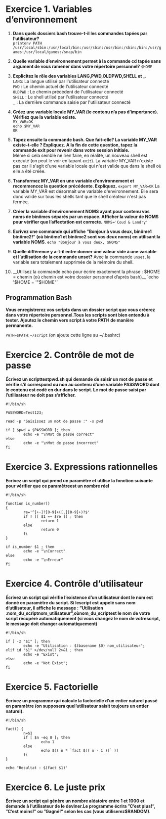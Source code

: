 # Exercice 1. Variables d’environnement

1. __Dans quels dossiers bash trouve-t-il les commandes tapées par l’utilisateur?__ <br>
`printenv PATH`<br>
`/usr/local/sbin:/usr/local/bin:/usr/sbin:/usr/bin:/sbin:/bin:/usr/games:/usr/local/games:/snap/bin`

2. __Quelle variable d’environnement permet à la commande cd tapée sans argument de vous ramener dans votre répertoire personnel?__
`$HOME`

3. __Explicitez le rôle des variables LANG,PWD,OLDPWD,SHELL et \_.__ <br>
`LANG`: La langue utilisé par l'utilisateur connecté<br>
`PWD` : Le chemin actuel de l'utilisateur connecté<br>
`OLDPWD` : Le chemin précédent de l'utilisateur connecté<br>
`SHELL` : Le shell utilisé par l'utilisateur connecté<br>
`_` : La dernière commande saisie par l'utilisateur connecté<br>

4. __Créez une variable locale MY_VAR (le contenu n’a pas d’importance). Vérifiez que la variable existe.__ <br>
`MY_VAR=OK`<br>
`echo $MY_VAR`<br>`OK`

5. __Tapez ensuite la commande bash. Que fait-elle? La variable MY_VAR existe-t-elle ? Expliquez. A la fin de cette question, tapez la commande exit pour revenir dans votre session initiale.__<br>
Même si cela semble ne rien faire, en réalité, un nouveau shell est exécuté (on peut le voir en tapant `exit`).
La variable MY_VAR n'existe pas car il s'agit d'une variable locale qui n'est valide que dans le shell où elle a été créée.

6. __Transformez MY_VAR en une variable d’environnement et recommencez la question précédente. Expliquez.__
`export MY_VAR=OK`
La variable MY_VAR est désormait une variable d'environnement. Elle sera donc valide sur tous les shells tant que le shell créateur n'est pas fermée.

7. __Créer la variable d’environnement NOMS ayant pour contenu vos noms de binômes séparés par un espace. Afficher la valeur de NOMS pour vérifier que l’affectation est correcte.__
`NOMS='Coud & Landry'`

8. __Ecrivez une commande qui affiche ”Bonjour à vous deux, binôme1 binôme2!” (où binôme1 et binôme2 sont vos deux noms) en utilisant la variable NOMS.__
`echo "Bonjour à vous deux, $NOMS"`

9. __Quelle différence y a-t-il entre donner une valeur vide à une variable et l’utilisation de la commande unset?__
Avec la commande `unset`, la variable sera totalement supprimée de la mémoire du shell.

10. __Utilisez la commande echo pour écrire exactement la phrase : $HOME = chemin (où chemin est votre dossier personnel d’après bash)__
`echo '$HOME = '"$HOME"`

## Programmation Bash

__Vous enregistrerez vos scripts dans un dossier script que vous créerez dans votre répertoire personnel.Tous les scripts sont bien entendu à tester. Ajoutez le chemin vers script à votre PATH de manière permanente.__

`PATH=$PATH:~/script`
(on ajoute cette ligne au ~/.bashrc)

# Exercice 2. Contrôle de mot de passe

__Écrivez un scripttestpwd.sh qui demande de saisir un mot de passe et vérifie s’il correspond ou non au contenu d’une variable PASSWORD dont le contenu est codé en dur dans le script. Le mot de passe saisi par l’utilisateur ne doit pas s’afficher.__

```
#!/bin/sh

PASSWORD=Test123;

read -p "Saisissez un mot de passe :" -s pwd

if [ $pwd = $PASSWORD ]; then
        echo -e "\nMot de passe correct"
else
        echo -e "\nMot de passe incorrect"
fi
```

# Exercice 3. Expressions rationnelles

__Ecrivez un script qui prend un paramètre et utilise la fonction suivante pour vérifier que ce paramètreest un nombre réel__

```
#!/bin/sh

function is_number()
{
        re='^[+-]?[0-9]+([.][0-9]+)?$'
        if ! [[ $1 =~ $re ]] ; then
                return 1
        else
                return 0
        fi
}

if is_number $1 ; then
        echo -e "\nCorrect"
else
        echo -e "\nErreur"
fi
```

# Exercice 4. Contrôle d’utilisateur

__Écrivez un script qui vérifie l’existence d’un utilisateur dont le nom est donné en paramètre du script. Si lescript est appelé sans nom d’utilisateur, il affiche le message : ”Utilisation :nom_du_scriptnom_utilisateur”,oùnom_du_scriptest le nom de votre script récupéré automatiquement (si vous changez le nom de votrescript, le message doit changer automatiquement)__

```
#!/bin/sh

if [ -z "$1" ]; then
        echo -e "Utilisation : $(basename $0) nom_utilisateur";
elif id "$1" >/dev/null 2>&1 ; then
        echo -e "Exist";
else
        echo -e "Not Exist";
fi
```

# Exercice 5. Factorielle

__Écrivez un programme qui calcule la factorielle d’un entier naturel passé en paramètre (on supposera quel’utilisateur saisit toujours un entier naturel).__

```
#!/bin/sh

fact() {
        n=$1
        if [ $n -eq 0 ]; then
                echo 1
        else
                echo $(( n * `fact $(( n - 1 ))` ))
        fi
}

echo "Resultat : $(fact $1)"
```

# Exercice 6. Le juste prix

__Écrivez un script qui génère un nombre aléatoire entre 1 et 1000 et demande à l’utilisateur de le deviner.Le programme écrira ”C’est plus!”, ”C’est moins!” ou ”Gagné!” selon les cas (vous utiliserez$RANDOM).__

```

```
